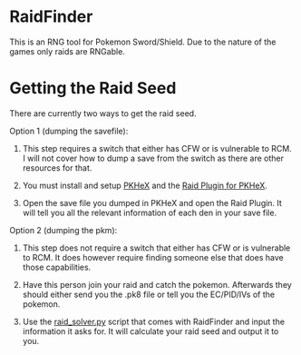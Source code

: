# RaidFinder

This is an RNG tool for Pokemon Sword/Shield. Due to the nature of the games only raids are RNGable.

# Getting the Raid Seed

There are currently two ways to get the raid seed.

Option 1 (dumping the savefile):

1. This step requires a switch that either has CFW or is vulnerable to RCM. I will not cover how to dump a save from the switch as there are other resources for that.

2. You must install and setup [PKHeX](https://github.com/kwsch/PKHeX) and the [Raid Plugin for PKHeX](https://github.com/Leanny/PKHeX_Raid_Plugin).

3. Open the save file you dumped in PKHeX and open the Raid Plugin. It will tell you all the relevant information of each den in your save file.

Option 2 (dumping the pkm):

1. This step does not require a switch that either has CFW or is vulnerable to RCM. It does however require finding someone else that does have those capabilities.

2. Have this person join your raid and catch the pokemon. Afterwards they should either send you the .pk8 file or tell you the EC/PID/IVs of the pokemon.

3. Use the [raid_solver.py](https://github.com/Admiral-Fish/RaidFinder/blob/master/raid_solver.py) script that comes with RaidFinder and input the information it asks for. It will calculate your raid seed and output it to you.